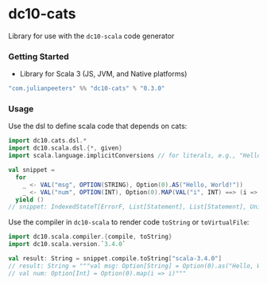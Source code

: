 # dc10-cats
Library for use with the `dc10-scala` code generator

### Getting Started
 - Library for Scala 3 (JS, JVM, and Native platforms)

```scala
"com.julianpeeters" %% "dc10-cats" % "0.3.0"
```

### Usage

Use the dsl to define scala code that depends on cats:

```scala
import dc10.cats.dsl.*
import dc10.scala.dsl.{*, given}
import scala.language.implicitConversions // for literals, e.g., "Hello, World!"

val snippet =
  for
    _ <- VAL("msg", OPTION(STRING), Option(0).AS("Hello, World!"))
    _ <- VAL("num", OPTION(INT), Option(0).MAP(VAL("i", INT) ==> (i => i)))
  yield ()
// snippet: IndexedStateT[ErrorF, List[Statement], List[Statement], Unit] = cats.data.IndexedStateT@6dc7b656
```

Use the compiler in `dc10-scala` to render code `toString` or `toVirtualFile`:

```scala
import dc10.scala.compiler.{compile, toString}
import dc10.scala.version.`3.4.0`

val result: String = snippet.compile.toString["scala-3.4.0"]
// result: String = """val msg: Option[String] = Option(0).as("Hello, World!")
// val num: Option[Int] = Option(0).map(i => i)"""
```